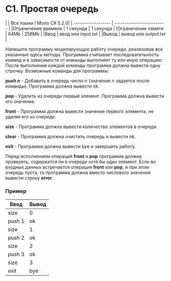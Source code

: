 # C1. Простая очередь

|                    |	Все языки | Mono C# 5.2.0|
| ------------------ | ------------------------- |
|Ограничение времени |	1 секунда |   1 секунда  |
|Ограничение памяти  |	64Mb 	  |   256Mb      |
|Ввод 		     |  ввод или input.txt       |
|Вывод 	             |  вывод или output.txt     |
 	 	
	



Напишите программу моделирующую работу очереди, реализовав все указанные здесь методы. Программа считывает последовательность команд и в зависимости от команды выполняет ту или иную операцию. После выполнения каждой команды программа должна вывести одну строчку. Возможные команды для программы:


**push n** - Добавить в очередь число n (значение n задается после команды). Программа должна вывести ok.

**pop** - Удалить из очереди первый элемент. Программа должна вывести его значение.

**front** - Программа должна вывести значение первого элемента, не удаляя его из очереди.

**size** - Программа должна вывести количество элементов в очереди.

**clear** - Программа должна очистить очередь и вывести ok.

**exit** - Программа должна вывести bye и завершить работу.

Перед исполнением операций **front** и **pop** программа должна проверять, содержится ли в очереди хотя бы один элемент. Если во входных данных встречается операция **front** или **pop**, и при этом очередь пуста, то программа должна вместо числового значения вывести строку **error**. 

### Пример
|  Ввод   |  Вывод  |
| ------- | ------- |
|  size   |   0     |
|  push 1 |   ok    |
|  size   |   1     |
|  push 2 |   ok    |
|  size   |   2     |
|  push 3 |   ok    |
|  size   |   3     |
|  exit   |  bye    |

	



